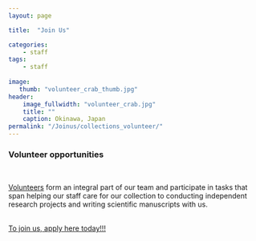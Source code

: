 ```yaml
---
layout: page

title:  "Join Us"

categories:
    - staff
tags:
    - staff
    
image:
   thumb: "volunteer_crab_thumb.jpg"
header:
    image_fullwidth: "volunteer_crab.jpg"
    title: ""
    caption: Okinawa, Japan
permalink: "/Joinus/collections_volunteer/"
---
```


<h3>Volunteer opportunities</h3>
<br>

<a href='http://carolinafishes.github.io/Team/Volunteers/'>Volunteers</a> form an integral part of our team and participate in tasks that span helping our staff care for our collection to conducting independent research projects and writing scientific manuscripts with us. 

<br><a href='http://naturalsciences.org/volunteer'>To join us, apply here today!!!</a>

